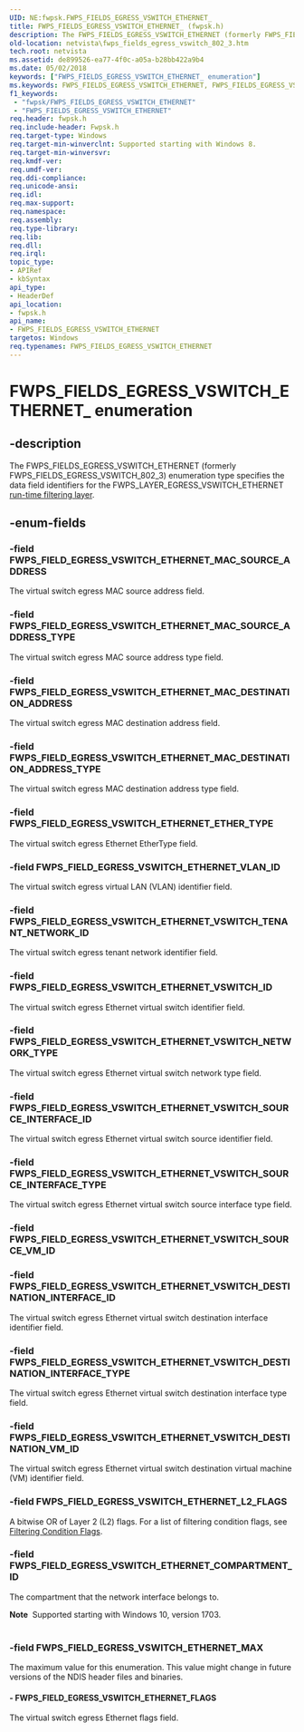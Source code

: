 ```yaml
---
UID: NE:fwpsk.FWPS_FIELDS_EGRESS_VSWITCH_ETHERNET_
title: FWPS_FIELDS_EGRESS_VSWITCH_ETHERNET_ (fwpsk.h)
description: The FWPS_FIELDS_EGRESS_VSWITCH_ETHERNET (formerly FWPS_FIELDS_EGRESS_VSWITCH_802_3) enumeration type specifies the data field identifiers for the FWPS_LAYER_EGRESS_VSWITCH_ETHERNET run-time filtering layer.
old-location: netvista\fwps_fields_egress_vswitch_802_3.htm
tech.root: netvista
ms.assetid: de899526-ea77-4f0c-a05a-b28bb422a9b4
ms.date: 05/02/2018
keywords: ["FWPS_FIELDS_EGRESS_VSWITCH_ETHERNET_ enumeration"]
ms.keywords: FWPS_FIELDS_EGRESS_VSWITCH_ETHERNET, FWPS_FIELDS_EGRESS_VSWITCH_ETHERNET enumeration [Network Drivers Starting with Windows Vista], FWPS_FIELDS_EGRESS_VSWITCH_ETHERNET_, FWPS_FIELD_EGRESS_VSWITCH_ETHERNET_ETHER_TYPE, FWPS_FIELD_EGRESS_VSWITCH_ETHERNET_FLAGS, FWPS_FIELD_EGRESS_VSWITCH_ETHERNET_MAC_DESTINATION_ADDRESS, FWPS_FIELD_EGRESS_VSWITCH_ETHERNET_MAC_DESTINATION_ADDRESS_TYPE, FWPS_FIELD_EGRESS_VSWITCH_ETHERNET_MAC_SOURCE_ADDRESS, FWPS_FIELD_EGRESS_VSWITCH_ETHERNET_MAC_SOURCE_ADDRESS_TYPE, FWPS_FIELD_EGRESS_VSWITCH_ETHERNET_MAX, FWPS_FIELD_EGRESS_VSWITCH_ETHERNET_VLAN_ID, FWPS_FIELD_EGRESS_VSWITCH_ETHERNET_VSWITCH_DESTINATION_INTERFACE_ID, FWPS_FIELD_EGRESS_VSWITCH_ETHERNET_VSWITCH_DESTINATION_INTERFACE_TYPE, FWPS_FIELD_EGRESS_VSWITCH_ETHERNET_VSWITCH_DESTINATION_VM_ID, FWPS_FIELD_EGRESS_VSWITCH_ETHERNET_VSWITCH_ID, FWPS_FIELD_EGRESS_VSWITCH_ETHERNET_VSWITCH_NETWORK_TYPE, FWPS_FIELD_EGRESS_VSWITCH_ETHERNET_VSWITCH_SOURCE_INTERFACE_ID, FWPS_FIELD_EGRESS_VSWITCH_ETHERNET_VSWITCH_SOURCE_INTERFACE_TYPE, FWPS_FIELD_EGRESS_VSWITCH_ETHERNET_VSWITCH_TENANT_NETWORK_ID, fwpsk/FWPS_FIELDS_EGRESS_VSWITCH_ETHERNET, fwpsk/FWPS_FIELD_EGRESS_VSWITCH_ETHERNET_ETHER_TYPE, fwpsk/FWPS_FIELD_EGRESS_VSWITCH_ETHERNET_FLAGS, fwpsk/FWPS_FIELD_EGRESS_VSWITCH_ETHERNET_MAC_DESTINATION_ADDRESS, fwpsk/FWPS_FIELD_EGRESS_VSWITCH_ETHERNET_MAC_DESTINATION_ADDRESS_TYPE, fwpsk/FWPS_FIELD_EGRESS_VSWITCH_ETHERNET_MAC_SOURCE_ADDRESS, fwpsk/FWPS_FIELD_EGRESS_VSWITCH_ETHERNET_MAC_SOURCE_ADDRESS_TYPE, fwpsk/FWPS_FIELD_EGRESS_VSWITCH_ETHERNET_MAX, fwpsk/FWPS_FIELD_EGRESS_VSWITCH_ETHERNET_VLAN_ID, fwpsk/FWPS_FIELD_EGRESS_VSWITCH_ETHERNET_VSWITCH_DESTINATION_INTERFACE_ID, fwpsk/FWPS_FIELD_EGRESS_VSWITCH_ETHERNET_VSWITCH_DESTINATION_INTERFACE_TYPE, fwpsk/FWPS_FIELD_EGRESS_VSWITCH_ETHERNET_VSWITCH_DESTINATION_VM_ID, fwpsk/FWPS_FIELD_EGRESS_VSWITCH_ETHERNET_VSWITCH_ID, fwpsk/FWPS_FIELD_EGRESS_VSWITCH_ETHERNET_VSWITCH_NETWORK_TYPE, fwpsk/FWPS_FIELD_EGRESS_VSWITCH_ETHERNET_VSWITCH_SOURCE_INTERFACE_ID, fwpsk/FWPS_FIELD_EGRESS_VSWITCH_ETHERNET_VSWITCH_SOURCE_INTERFACE_TYPE, fwpsk/FWPS_FIELD_EGRESS_VSWITCH_ETHERNET_VSWITCH_TENANT_NETWORK_ID, netvista.fwps_fields_egress_vswitch_802_3
f1_keywords:
 - "fwpsk/FWPS_FIELDS_EGRESS_VSWITCH_ETHERNET"
 - "FWPS_FIELDS_EGRESS_VSWITCH_ETHERNET"
req.header: fwpsk.h
req.include-header: Fwpsk.h
req.target-type: Windows
req.target-min-winverclnt: Supported starting with Windows 8.
req.target-min-winversvr: 
req.kmdf-ver: 
req.umdf-ver: 
req.ddi-compliance: 
req.unicode-ansi: 
req.idl: 
req.max-support: 
req.namespace: 
req.assembly: 
req.type-library: 
req.lib: 
req.dll: 
req.irql: 
topic_type:
- APIRef
- kbSyntax
api_type:
- HeaderDef
api_location:
- fwpsk.h
api_name:
- FWPS_FIELDS_EGRESS_VSWITCH_ETHERNET
targetos: Windows
req.typenames: FWPS_FIELDS_EGRESS_VSWITCH_ETHERNET
---
```


# FWPS_FIELDS_EGRESS_VSWITCH_ETHERNET_ enumeration


## -description


The FWPS_FIELDS_EGRESS_VSWITCH_ETHERNET (formerly FWPS_FIELDS_EGRESS_VSWITCH_802_3) enumeration type specifies the data field identifiers for the
 FWPS_LAYER_EGRESS_VSWITCH_ETHERNET 
 <a href="https://docs.microsoft.com/windows/desktop/FWP/management-filtering-layer-identifiers-">run-time filtering layer</a>.


## -enum-fields




### -field FWPS_FIELD_EGRESS_VSWITCH_ETHERNET_MAC_SOURCE_ADDRESS

The virtual switch egress MAC source address field.


### -field FWPS_FIELD_EGRESS_VSWITCH_ETHERNET_MAC_SOURCE_ADDRESS_TYPE

The virtual switch egress MAC source address type field.


### -field FWPS_FIELD_EGRESS_VSWITCH_ETHERNET_MAC_DESTINATION_ADDRESS

The virtual switch egress MAC destination address field.


### -field FWPS_FIELD_EGRESS_VSWITCH_ETHERNET_MAC_DESTINATION_ADDRESS_TYPE

The virtual switch egress MAC destination address type field.


### -field FWPS_FIELD_EGRESS_VSWITCH_ETHERNET_ETHER_TYPE

The virtual switch egress Ethernet EtherType field.


### -field FWPS_FIELD_EGRESS_VSWITCH_ETHERNET_VLAN_ID

The virtual switch egress virtual LAN (VLAN) identifier field.


### -field FWPS_FIELD_EGRESS_VSWITCH_ETHERNET_VSWITCH_TENANT_NETWORK_ID

The virtual switch egress tenant network identifier field.


### -field FWPS_FIELD_EGRESS_VSWITCH_ETHERNET_VSWITCH_ID

The virtual switch egress Ethernet virtual switch identifier field.


### -field FWPS_FIELD_EGRESS_VSWITCH_ETHERNET_VSWITCH_NETWORK_TYPE

The virtual switch egress Ethernet virtual switch network type field.


### -field FWPS_FIELD_EGRESS_VSWITCH_ETHERNET_VSWITCH_SOURCE_INTERFACE_ID

The virtual switch egress Ethernet virtual switch source identifier field.


### -field FWPS_FIELD_EGRESS_VSWITCH_ETHERNET_VSWITCH_SOURCE_INTERFACE_TYPE

The virtual switch egress Ethernet virtual switch source interface type field.


### -field FWPS_FIELD_EGRESS_VSWITCH_ETHERNET_VSWITCH_SOURCE_VM_ID


### -field FWPS_FIELD_EGRESS_VSWITCH_ETHERNET_VSWITCH_DESTINATION_INTERFACE_ID

The virtual switch egress Ethernet virtual switch destination interface identifier field.


### -field FWPS_FIELD_EGRESS_VSWITCH_ETHERNET_VSWITCH_DESTINATION_INTERFACE_TYPE

The virtual switch egress Ethernet virtual switch destination interface type field.


### -field FWPS_FIELD_EGRESS_VSWITCH_ETHERNET_VSWITCH_DESTINATION_VM_ID

The virtual switch egress Ethernet virtual switch destination virtual machine (VM) identifier field.


### -field FWPS_FIELD_EGRESS_VSWITCH_ETHERNET_L2_FLAGS

A bitwise OR of Layer 2 (L2) flags. For a list of filtering condition flags, see [Filtering Condition Flags](https://docs.microsoft.com/windows/desktop/FWP/filtering-condition-flags-).

### -field FWPS_FIELD_EGRESS_VSWITCH_ETHERNET_COMPARTMENT_ID

The compartment that the network interface belongs to.

<div class="alert"><b>Note</b>  Supported starting with Windows 10, version 1703.</div>
<div> </div>

### -field FWPS_FIELD_EGRESS_VSWITCH_ETHERNET_MAX

The maximum value for this enumeration. This value might change in future versions of the NDIS header files and binaries.


#### - FWPS_FIELD_EGRESS_VSWITCH_ETHERNET_FLAGS

The virtual switch egress Ethernet flags field.

